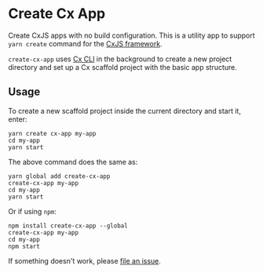# Create Cx App

Create CxJS apps with no build configuration.
This is a utility app to support `yarn create` command for the [CxJS framework](https://cxjs.io/).

`create-cx-app` uses [Cx CLI](https://www.npmjs.com/package/cx-cli) in the background to create a new project directory and set up a Cx scaffold project with the basic app structure.

## Usage

To create a new scaffold project inside the current directory and start it, enter:
```
yarn create cx-app my-app
cd my-app
yarn start
```

The above command does the same as:
```
yarn global add create-cx-app
create-cx-app my-app
cd my-app
yarn start
```

Or if using `npm`:
```
npm install create-cx-app --global
create-cx-app my-app
cd my-app
npm start
```

If something doesn't work, please [file an issue](https://github.com/codaxy/cxjs/issues).